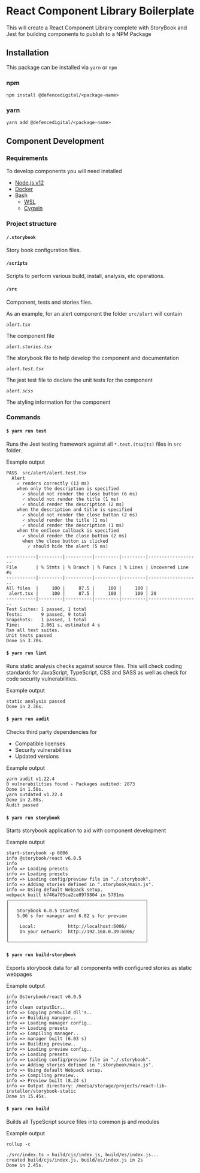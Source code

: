 # React Component Library Boilerplate

This will create a React Component Library complete with StoryBook and Jest for building components to publish to a NPM Package

## Installation

This package can be installed via `yarn` or `npm`

### npm

```shell
npm install @defencedigital/<package-name>
```

### yarn

```shell
yarn add @defencedigital/<package-name>
```

## Component Development

### Requirements

To develop components you will need installed

* [Node.js v12](https://nodejs.org/en/download/)
* [Docker](https://docs.docker.com/get-docker/)
* Bash
  * [WSL](https://docs.microsoft.com/en-us/windows/wsl/install-win10)
  * [Cygwin](https://www.cygwin.com/)

### Project structure

#### `/.storybook`

Story book configuration files.

#### `/scripts`

Scripts to perform various build, install, analysis, etc operations.

#### `/src`

Component, tests and stories files.

As an example, for an alert component the folder `src/alert` will contain

*`alert.tsx`*

The component file

*`alert.stories.tsx`*

The storybook file to help develop the component and documentation

*`alert.test.tsx`*

The jest test file to declare the unit tests for the component

*`alert.scss`*

The styling information for the component

### Commands

#### `$ yarn run test`

Runs the Jest testing framework against all `*.test.(tsx|ts)` files in `src` folder.

Example output

```shell
PASS  src/alert/alert.test.tsx
  Alert
    ✓ renders correctly (13 ms)
    when only the description is specified
      ✓ should not render the close button (6 ms)
      ✓ should not render the title (1 ms)
      ✓ should render the description (2 ms)
    when the description and title is specified
      ✓ should not render the close button (2 ms)
      ✓ should render the title (1 ms)
      ✓ should render the description (1 ms)
    when the onClose callback is specified
      ✓ should render the close button (2 ms)
      when the close button is clicked
        ✓ should hide the alert (5 ms)

-----------|---------|----------|---------|---------|-------------------
File       | % Stmts | % Branch | % Funcs | % Lines | Uncovered Line #s
-----------|---------|----------|---------|---------|-------------------
All files  |     100 |     87.5 |     100 |     100 |
 alert.tsx |     100 |     87.5 |     100 |     100 | 20
-----------|---------|----------|---------|---------|-------------------
Test Suites: 1 passed, 1 total
Tests:       9 passed, 9 total
Snapshots:   1 passed, 1 total
Time:        2.061 s, estimated 4 s
Ran all test suites.
Unit tests passed
Done in 3.70s.
```

#### `$ yarn run lint`

Runs static analysis checks against source files.  This will check coding standards for JavaScript, TypeScript, CSS and SASS as well as check for code security vulnerabilities.

Example output

```shell
static analysis passed
Done in 2.36s.
```

#### `$ yarn run audit`

Checks third party dependencies for

* Compatible licenses
* Security vulnerabilities
* Updated versions

Example output

```shell
yarn audit v1.22.4
0 vulnerabilities found - Packages audited: 2873
Done in 1.50s.
yarn outdated v1.22.4
Done in 2.80s.
Audit passed
```

#### `$ yarn run storybook`

Starts storybook application to aid with component development

Example output

```shell
start-storybook -p 6006
info @storybook/react v6.0.5
info
info => Loading presets
info => Loading presets
info => Loading config/preview file in "./.storybook".
info => Adding stories defined in ".storybook/main.js".
info => Using default Webpack setup.
webpack built b746a705ca2ce8979804 in 5781ms
╭───────────────────────────────────────────────────╮
│                                                   │
│   Storybook 6.0.5 started                         │
│   5.06 s for manager and 6.82 s for preview       │
│                                                   │
│    Local:            http://localhost:6006/       │
│    On your network:  http://192.168.0.39:6006/    │
│                                                   │
╰───────────────────────────────────────────────────╯
```

#### `$ yarn run build-storybook`

Exports storybook data for all components with configured stories as static webpages

Example output

```shell
info @storybook/react v6.0.5
info
info clean outputDir..
info => Copying prebuild dll's..
info => Building manager..
info => Loading manager config..
info => Loading presets
info => Compiling manager..
info => manager built (6.03 s)
info => Building preview..
info => Loading preview config..
info => Loading presets
info => Loading config/preview file in "./.storybook".
info => Adding stories defined in ".storybook/main.js".
info => Using default Webpack setup.
info => Compiling preview..
info => Preview built (8.24 s)
info => Output directory: /media/storage/projects/react-lib-installer/storybook-static
Done in 15.45s.
```

#### `$ yarn run build`

Builds all TypeScript source files into common js and modules

Example output

```shell
rollup -c

./src/index.ts → build/cjs/index.js, build/es/index.js...
created build/cjs/index.js, build/es/index.js in 2s
Done in 2.45s.
```
